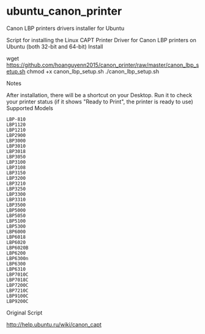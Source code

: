# ubuntu_canon_printer
Canon LBP printers drivers installer for Ubuntu

Script for installing the Linux CAPT Printer Driver for Canon LBP printers on Ubuntu (both 32-bit and 64-bit)
Install

wget https://github.com/hoanguyenn2015/canon_printer/raw/master/canon_lbp_setup.sh
chmod +x canon_lbp_setup.sh
./canon_lbp_setup.sh

Notes

After installation, there will be a shortcut on your Desktop. Run it to check your printer status (if it shows "Ready to Print", the printer is ready to use)
Supported Models

    LBP-810
    LBP1120
    LBP1210
    LBP2900
    LBP3000
    LBP3010
    LBP3018
    LBP3050
    LBP3100
    LBP3108
    LBP3150
    LBP3200
    LBP3210
    LBP3250
    LBP3300
    LBP3310
    LBP3500
    LBP5000
    LBP5050
    LBP5100
    LBP5300
    LBP6000
    LBP6018
    LBP6020
    LBP6020B
    LBP6200
    LBP6300n
    LBP6300
    LBP6310
    LBP7010C
    LBP7018C
    LBP7200C
    LBP7210C
    LBP9100C
    LBP9200C

Original Script

http://help.ubuntu.ru/wiki/canon_capt
